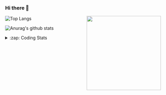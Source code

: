 ### Hi there 👋

<!--
**tao8687/tao8687** is a ✨ _special_ ✨ repository because its `README.md` (this file) appears on your GitHub profile.

Here are some ideas to get you started:

- 🔭 I’m currently working on ...
- 🌱 I’m currently learning ...
- 👯 I’m looking to collaborate on ...
- 🤔 I’m looking for help with ...
- 💬 Ask me about ...
- 📫 How to reach me: ...
- 😄 Pronouns: ...
- ⚡ Fun fact: ...
-->

<img align='right' src="https://media.giphy.com/media/M9gbBd9nbDrOTu1Mqx/giphy.gif" width="240">

  
![Top Langs](https://github-readme-stats.vercel.app/api/top-langs/?username=tao8687&layout=compact&title_color=23238E&text_color=A67D3D)

![Anurag's github stats](https://github-readme-stats.vercel.app/api?username=tao8687&show_icons=true&&text_color=A67D3D&title_color=23238E&show_icons=false&count_private=true&hide=stars)

<details>
  <summary>:zap: Coding Stats</summary>
  <br>
    
<!--START_SECTION:waka-->

```txt
From: 02 April 2025 - To: 09 April 2025

YAML         1 hr 12 mins    ███████▒░░░░░░░░░░░░░░░░░   29.77 %
CMake        41 mins         ████▒░░░░░░░░░░░░░░░░░░░░   17.17 %
XML          36 mins         ███▓░░░░░░░░░░░░░░░░░░░░░   15.00 %
C++          34 mins         ███▓░░░░░░░░░░░░░░░░░░░░░   14.14 %
Docker       27 mins         ██▓░░░░░░░░░░░░░░░░░░░░░░   11.25 %
```

<!--END_SECTION:waka-->
</details>
